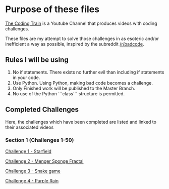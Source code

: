 # Purpose of these files

[The Coding Train](https://www.youtube.com/channel/UCvjgXvBlbQiydffZU7m1_aw) is a Youtube Channel that produces videos with coding challenges.

These files are my attempt to solve those challenges in as esoteric and/or inefficient a way as possible, inspired by the subreddit [/r/badcode](https://reddit.com/r/badcode).

## Rules I will be using

1. No if statements. There exists no further evil than including if statements in your code.
2. Use Python. Using Python, making bad code becomes a challenge.
3. Only Finished work will be published to the Master Branch.
4. No use of the Python ´´´class´´´ structure is permitted.

## Completed Challenges

Here, the challenges which have been completed are listed and linked to their associated videos

### Section 1 (Challenges 1-50)
[Challenge 1 - Starfield](https://youtu.be/17WoOqgXsRM)

[Challenge 2 - Menger Sponge Fractal](https://youtu.be/LG8ZK-rRkXo)

[Challenge 3 - Snake game](https://youtu.be/AaGK-fj-BAM)

[Challenge 4 - Purple Rain](https://youtu.be/KkyIDI6rQJI)
